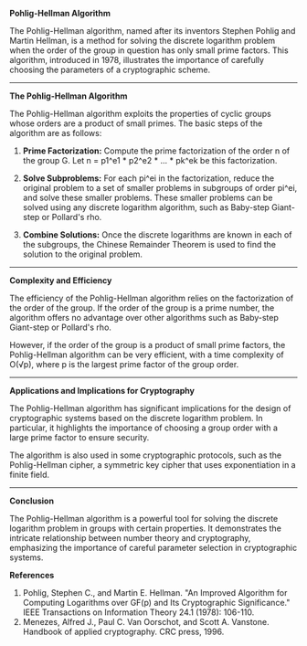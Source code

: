 **Pohlig-Hellman Algorithm**

The Pohlig-Hellman algorithm, named after its inventors Stephen Pohlig and Martin Hellman, is a method for solving the discrete logarithm problem when the order of the group in question has only small prime factors. This algorithm, introduced in 1978, illustrates the importance of carefully choosing the parameters of a cryptographic scheme.

---

**The Pohlig-Hellman Algorithm**

The Pohlig-Hellman algorithm exploits the properties of cyclic groups whose orders are a product of small primes. The basic steps of the algorithm are as follows:

1. **Prime Factorization:** Compute the prime factorization of the order n of the group G. Let n = p1^e1 * p2^e2 * ... * pk^ek be this factorization.

2. **Solve Subproblems:** For each pi^ei in the factorization, reduce the original problem to a set of smaller problems in subgroups of order pi^ei, and solve these smaller problems. These smaller problems can be solved using any discrete logarithm algorithm, such as Baby-step Giant-step or Pollard's rho.

3. **Combine Solutions:** Once the discrete logarithms are known in each of the subgroups, the Chinese Remainder Theorem is used to find the solution to the original problem.

---

**Complexity and Efficiency**

The efficiency of the Pohlig-Hellman algorithm relies on the factorization of the order of the group. If the order of the group is a prime number, the algorithm offers no advantage over other algorithms such as Baby-step Giant-step or Pollard's rho.

However, if the order of the group is a product of small prime factors, the Pohlig-Hellman algorithm can be very efficient, with a time complexity of O(√p), where p is the largest prime factor of the group order.

---

**Applications and Implications for Cryptography**

The Pohlig-Hellman algorithm has significant implications for the design of cryptographic systems based on the discrete logarithm problem. In particular, it highlights the importance of choosing a group order with a large prime factor to ensure security.

The algorithm is also used in some cryptographic protocols, such as the Pohlig-Hellman cipher, a symmetric key cipher that uses exponentiation in a finite field.

---

**Conclusion**

The Pohlig-Hellman algorithm is a powerful tool for solving the discrete logarithm problem in groups with certain properties. It demonstrates the intricate relationship between number theory and cryptography, emphasizing the importance of careful parameter selection in cryptographic systems.

**References**
1. Pohlig, Stephen C., and Martin E. Hellman. "An Improved Algorithm for Computing Logarithms over GF(p) and Its Cryptographic Significance." IEEE Transactions on Information Theory 24.1 (1978): 106-110.
2. Menezes, Alfred J., Paul C. Van Oorschot, and Scott A. Vanstone. Handbook of applied cryptography. CRC press, 1996.